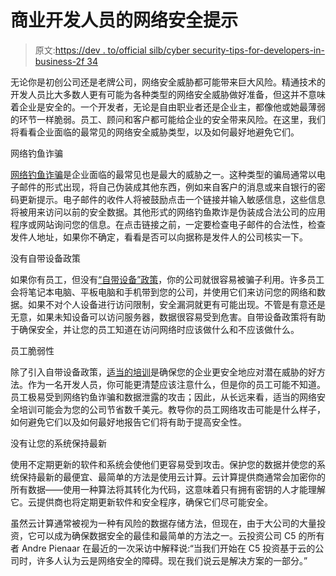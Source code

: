 # 商业开发人员的网络安全提示

> 原文:[https://dev . to/official silb/cyber security-tips-for-developers-in-business-2f 34](https://dev.to/officialsilb/cybersecurity-tips-for-developers-in-business-2f34)

无论你是初创公司还是老牌公司，网络安全威胁都可能带来巨大风险。精通技术的开发人员比大多数人更有可能为各种类型的网络安全威胁做好准备，但这并不意味着企业是安全的。一个开发者，无论是自由职业者还是企业主，都像他或她最薄弱的环节一样脆弱。员工、顾问和客户都可能给企业的安全带来风险。在这里，我们将看看企业面临的最常见的网络安全威胁类型，以及如何最好地避免它们。

网络钓鱼诈骗

[网络钓鱼诈骗](https://www.webroot.com/nz/en/resources/tips-articles/what-is-phishing)是企业面临的最常见也是最大的威胁之一。这种类型的骗局通常以电子邮件的形式出现，将自己伪装成其他东西，例如来自客户的消息或来自银行的密码更新提示。电子邮件的收件人将被鼓励点击一个链接并输入敏感信息，这些信息将被用来访问以前的安全数据。其他形式的网络钓鱼欺诈是伪装成合法公司的应用程序或网站询问您的信息。在点击链接之前，一定要检查电子邮件的合法性，检查发件人地址，如果你不确定，看看是否可以向据称是发件人的公司核实一下。

没有自带设备政策

如果你有员工，但没有[“自带设备”政策](https://www.thebalancecareers.com/bring-your-own-device-byod-job-policy-4139870)，你的公司就很容易被骗子利用。许多员工会将笔记本电脑、平板电脑和手机带到您的公司，并使用它们来访问您的网络和数据。如果不对个人设备进行访问限制，安全漏洞就更有可能出现。不管是有意还是无意，如果未知设备可以访问服务器，数据很容易受到危害。自带设备政策将有助于确保安全，并让您的员工知道在访问网络时应该做什么和不应该做什么。

员工脆弱性

除了引入自带设备政策，[适当的培训](https://www.telegraph.co.uk/connect/small-business/business-networks/bt/how-to-make-staff-cybersecurity-aware/)是确保您的企业更安全地应对潜在威胁的好方法。作为一名开发人员，你可能更清楚应该注意什么，但是你的员工可能不知道。员工极易受到网络钓鱼诈骗和数据泄露的攻击；因此，从长远来看，适当的网络安全培训可能会为您的公司节省数千美元。教导你的员工网络攻击可能是什么样子，如何避免它们以及如何最好地报告它们将有助于提高安全性。

没有让您的系统保持最新

使用不定期更新的软件和系统会使他们更容易受到攻击。保护您的数据并使您的系统保持最新的最便宜、最简单的方法是使用云计算。云计算提供商通常会加密你的所有数据——使用一种算法将其转化为代码，这意味着只有拥有密钥的人才能理解它。云提供商也将定期更新软件和安全程序，确保它们尽可能安全。

虽然云计算通常被视为一种有风险的数据存储方法，但现在，由于大公司的大量投资，它可以成为确保数据安全的最佳和最简单的方法之一。云投资公司 C5 的所有者 Andre Pienaar 在最近的一次采访中解释说:“当我们开始在 C5 投资基于云的公司时，许多人认为云是网络安全的障碍。现在我们说云是解决方案的一部分。”